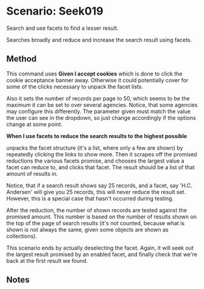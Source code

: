 # Scenario: Seek019

Search and use facets to find a lesser result.

Searches broadly and reduce and increase the search result using facets.

## Method
This command uses **Given I accept cookies** which is done to click the cookie acceptance banner away. Otherwise it could potentially cover for some of the clicks necessary to unpack the facet lists.

Also it sets the number of records per page to 50, which seems to be the maximum it can be set to over several agencies. Notice, that some agencies may configure this differently.
The parameter given must match the value the user can see in the dropdown, so just change accordingly if the options change at some point.

**When I use facets to reduce the search results to the highest possible**

unpacks the facet structure (it's a list, where only a few are shown) by repeatedly clicking the links to show more. Then it scrapes off the promised reductions the various facets promise, and chooses the largest value a facet can reduce to, and clicks that facet. 
The result should be a list of that amount of results in. 

Notice, that if a search result shows say 25 records, and a facet, say 'H.C. Andersen' will give you 25 records, this will never reduce the result set. However, this is a special case that hasn't occurred during testing.

After the reduction, the number of shown records are tested against the promised amount. This number is based on the number of results shown on the top of the page of search results (it's not counted, because what is shown is not always the same, given some objects are shown as collections).

This scenario ends by actually deselecting the facet. Again, it will seek out the largest result promised by an enabled facet, and finally check that we're back at the first result we found.

 

## Notes

